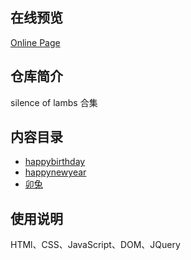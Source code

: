 ## 在线预览

[Online Page](https://3lambs.github.io)

## 仓库简介

silence of lambs 合集

## 内容目录

- [happybirthday](https://3lambs.github.io/birthday/index.html)
- [happynewyear](https://3lambs.github.io/happynewyear2023/index.html)
- [卯兔](https://3lambs.github.io/maotu/index.html)

## 使用说明

HTMl、CSS、JavaScript、DOM、JQuery

